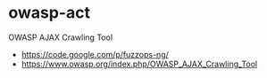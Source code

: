 owasp-act
========

OWASP AJAX Crawling Tool

- https://code.google.com/p/fuzzops-ng/
- https://www.owasp.org/index.php/OWASP_AJAX_Crawling_Tool
